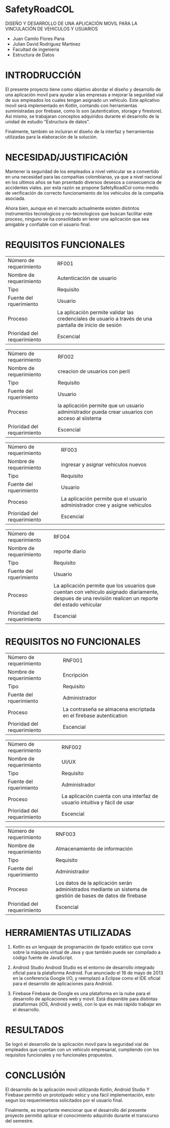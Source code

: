 # SafetyRoadCOL
DISEÑO Y DESARROLLO DE UNA APLICACIÓN MOVIL PARA LA VINCULACIÓN DE VEHICULOS Y USUARIOS



- Juan Camilo Flores Pana
- Julian David Rodriguez Martinez
- Facultad de ingenieria
- Estructura de Datos

# INTRODRUCCIÓN
El presente proyecto tiene como objetivo abordar el diseño y desarrollo de una aplicación movil para ayudar a las empresas a mejorar la seguridad vial de sus empleados los cuales tengan asignado un vehiculo.
Este aplicativo movil será implementado en Kotlin, contando con herramientas suministradas por firebase, como lo son (autentication, storage y firestore). 
Así mismo, se trabajaran conceptos adquiridos durante el desarrollo de la unidad de estudio "Estructura de datos".

Finalmente, también se incluiran el diseño de la interfaz y herramientas utilizadas para la elaboración de la solución.

# NECESIDAD/JUSTIFICACIÓN

Mantener la seguridad de los empleados a nivel vehicular se a convertido en una necesidad para las compañias colombianas, ya que a nivel nacional en los ultimos años se han prsentado diversos desesos a consecuencia de accidentes viales.
por esta razón se propone SafetyRoadCol como medio de verificación de correcto funcionamiento de los vehiculos de la compañia asociada.

Ahora bien, aunque en el mercado actualmente existen distintos instrumentos tecnologicos y no-tecnologicos que buscan facilitar este proceso, 
ninguno se ha consolidado en tener una aplicación que sea amigable y confiable con el usuario final.

# REQUISITOS FUNCIONALES
<table>
    <tr>
        <td>Número de requerimiento</td>
        <td>RF001</td>
    </tr>
   <tr>
        <td>Nombre de requerimiento</td>
        <td>Autenticación de usuario</td>
    </tr>
    <tr>
        <td>Tipo</td>
        <td>Requisito</td>
    </tr>
    <tr>
        <td>Fuente del rquerimiento</td>
        <td>Usuario</td>
    </tr>
    <tr>
        <td>Proceso</td>
        <td>La aplicación permite validar las credenciales 
          de usuario a través de
          una pantalla de inicio de 
          sesión</td>
    </tr>
    <tr>
        <td>Prioridad del requerimiento</td>
        <td>Escencial</td>
    </tr>
</table>

<table>
    <tr>
        <td>Número de requerimiento</td>
        <td>RF002</td>
    </tr>
   <tr>
        <td>Nombre de requerimiento</td>
        <td>creacion de usuarios con peril</td>
    </tr>
    <tr>
        <td>Tipo</td>
        <td>Requisito</td>
    </tr>
    <tr>
        <td>Fuente del rquerimiento</td>
        <td>Usuario</td>
    </tr>
    <tr>
        <td>Proceso</td>
        <td>la aplicación permite que un usuario administrador pueda crear usuarios con acceso al siistema</td>
    </tr>
    <tr>
        <td>Prioridad del requerimiento</td>
        <td>Escencial</td>
    </tr>
</table>

<table>
    <tr>
        <td>Número de requerimiento</td>
        <td>RF003</td>
    </tr>
   <tr>
        <td>Nombre de requerimiento</td>
        <td>ingresar y asignar vehiculos nuevos</td>
    </tr>
    <tr>
        <td>Tipo</td>
        <td>Requisito</td>
    </tr>
    <tr>
        <td>Fuente del rquerimiento</td>
        <td>Usuario</td>
    </tr>
    <tr>
        <td>Proceso</td>
        <td>La aplicación permite que el usuario administrador cree y asigne vehiculos</td>
    </tr>
    <tr>
        <td>Prioridad del requerimiento</td>
        <td>Escencial</td>
    </tr>
</table>

<table>
    <tr>
        <td>Número de requerimiento</td>
        <td>RF004</td>
    </tr>
   <tr>
        <td>Nombre de requerimiento</td>
        <td>reporte diario</td>
    </tr>
    <tr>
        <td>Tipo</td>
        <td>Requisito</td>
    </tr>
    <tr>
        <td>Fuente del rquerimiento</td>
        <td>Usuario</td>
    </tr>
    <tr>
        <td>Proceso</td>
        <td>La aplicación permite que los usuarios que cuentan con vehiculo asignado diariamente, despues de una revisión realicen un reporte del estado vehicular</td>
    </tr>
    <tr>
        <td>Prioridad del requerimiento</td>
        <td>Escencial</td>
    </tr>
</table>


# REQUISITOS NO FUNCIONALES

<table>
    <tr>
        <td>Número de requerimiento</td>
        <td>RNF001</td>
    </tr>
   <tr>
        <td>Nombre de requerimiento</td>
        <td>Encripción</td>
    </tr>
    <tr>
        <td>Tipo</td>
        <td>Requisito</td>
    </tr>
    <tr>
        <td>Fuente del rquerimiento</td>
        <td>Administrador</td>
    </tr>
    <tr>
        <td>Proceso</td>
        <td>La contraseña se almacena encriptada en el firebase autentication</td>
    </tr>
    <tr>
        <td>Prioridad del requerimiento</td>
        <td>Escencial</td>
    </tr>
</table>

<table>
    <tr>
        <td>Número de requerimiento</td>
        <td>RNF002</td>
    </tr>
   <tr>
        <td>Nombre de requerimiento</td>
        <td>UI/UX</td>
    </tr>
    <tr>
        <td>Tipo</td>
        <td>Requisito</td>
    </tr>
    <tr>
        <td>Fuente del rquerimiento</td>
        <td>Administrador</td>
    </tr>
    <tr>
        <td>Proceso</td>
        <td>La aplicación cuenta con una interfaz de usuario intuitiva y fácil de usar</td>
    </tr>
    <tr>
        <td>Prioridad del requerimiento</td>
        <td>Escencial</td>
    </tr>
</table>

<table>
    <tr>
        <td>Número de requerimiento</td>
        <td>RNF003</td>
    </tr>
   <tr>
        <td>Nombre de requerimiento</td>
        <td>Almacenamiento de información</td>
    </tr>
    <tr>
        <td>Tipo</td>
        <td>Requisito</td>
    </tr>
    <tr>
        <td>Fuente del rquerimiento</td>
        <td>Administrador</td>
    </tr>
    <tr>
        <td>Proceso</td>
        <td>Los datos de la aplicación serán administrados mediante un sistema de gestión de bases de datos de firebase</td>
    </tr>
    <tr>
        <td>Prioridad del requerimiento</td>
        <td>Escencial</td>
    </tr>
</table>

# HERRAMIENTAS UTILIZADAS

1. 
   Kotlin es un lenguaje de programación de tipado estático que corre sobre la máquina virtual de Java
   y que también puede ser compilado a código fuente de JavaScript.
   
2. Android Studio
   Android Studio es el entorno de desarrollo integrado oficial para la plataforma Android. 
   Fue anunciado el 16 de mayo de 2013 en la conferencia Google I/O, 
   y reemplazó a Eclipse como el IDE oficial para el desarrollo de aplicaciones para Android. 
3. Firebase
   Firebase de Google es una plataforma en la nube para el desarrollo de aplicaciones web y móvil. 
   Está disponible para distintas plataformas (iOS, Android y web), con lo que es más rápido trabajar en el desarrollo.
   
   
# RESULTADOS

Se logró el desarrollo de la aplicación movil para la seguridad vial de empleados que cuentan con un vehiculo empresarial, 
cumpliendo con los requisitos funcionales y no funcionales propuestos.


# CONCLUSIÓN

El desarrollo de la aplicación movil utilizando Kotlin, Android Studio Y Firebase permitió un prototipado veloz y una fácil implementación, 
esto segun los requerimientos solicitados por el usuario final.

Finalmente, es importante mencionar que el desarrollo del presente proyecto permitió aplicar el conocimiento adquirido durante el transcurso del semestre.


